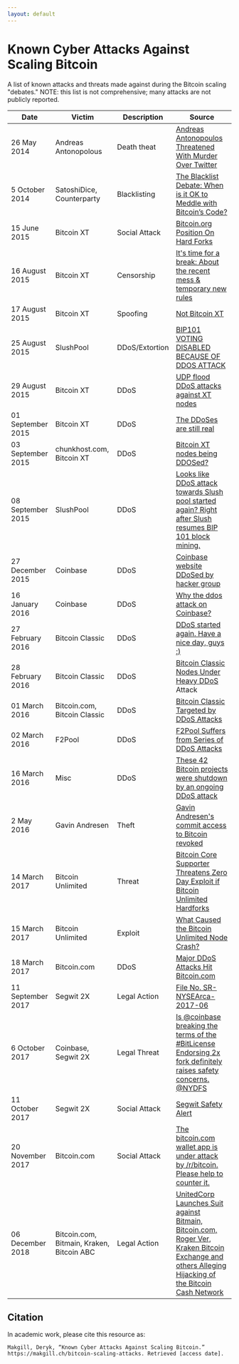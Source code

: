 ```yaml
---
layout: default
---
```


# Known Cyber Attacks Against Scaling Bitcoin

A list of known attacks and threats made against during the Bitcoin scaling "debates." NOTE: this list is not comprehensive; many attacks are not publicly reported.

| Date              | Victim                                    | Description    | Source                                                                                                                                                                                                                                                                                                                                                                                                             |
| ----------------- | ----------------------------------------- | -------------- | ------------------------------------------------------------------------------------------------------------------------------------------------------------------------------------------------------------------------------------------------------------------------------------------------------------------------------------------------------------------------------------------------------------------ |
| 26 May 2014       | Andreas Antonopolous                      | Death theat    | [](https://web.archive.org/web/20160503210834/http://www.thecoinfront.com/andreas-antonopolous-threatened-with-murder-over-twitter/)[Andreas Antonopoulos Threatened With Murder Over Twitter](https://web.archive.org/web/20160503210834/http://www.thecoinfront.com/andreas-antonopolous-threatened-with-murder-over-twitter/)                                                                                   |
| 5 October 2014    | SatoshiDice, Counterparty                 | Blacklisting   | [](https://www.coindesk.com/blacklist-debate-ok-meddle-bitcoins-code)[The Blacklist Debate: When is it OK to Meddle with Bitcoin’s Code?](https://www.coindesk.com/blacklist-debate-ok-meddle-bitcoins-code)                                                                                                                                                                                                       |
| 15 June 2015      | Bitcoin XT                                | Social Attack  | [Bitcoin.org Position On Hard Forks](https://github.com/bitcoin-dot-org/bitcoin.org/pull/894)                                                                                                                                                                                                                                                                                                                      |
| 16 August 2015    | Bitcoin XT                                | Censorship     | [It's time for a break: About the recent mess & temporary new rules](https://www.reddit.com/r/Bitcoin/comments/3h9cq4/its_time_for_a_break_about_the_recent_mess/?utm_source=share&utm_medium=web2x&context=3)                                                                                                                                                                                                     |
| 17 August 2015    | Bitcoin XT                                | Spoofing       | [Not Bitcoin XT](https://github.com/xtbit/notbitcoinxt)                                                                                                                                                                                                                                                                                                                                                            |
| 25 August 2015    | SlushPool                                 | DDoS/Extortion | [BIP101 VOTING DISABLED BECAUSE OF DDOS ATTACK](https://slushpool.com/news/update-bip101-voting-disabled-because-of-ddos-attack/)                                                                                                                                                                                                                                                                                  |
| 29 August 2015    | Bitcoin XT                                | DDoS           | [UDP flood DDoS attacks against XT nodes](https://www.reddit.com/r/bitcoinxt/comments/3iumsr/udp_flood_ddos_attacks_against_xt_nodes/?utm_source=share&utm_medium=web2x&context=3)                                                                                                                                                                                                                                 |
| 01 September 2015 | Bitcoin XT                                | DDoS           | [](https://www.reddit.com/r/bitcoinxt/comments/3jg2rt/the_ddoses_are_still_real/)[The DDoSes are still real](https://www.reddit.com/r/bitcoinxt/comments/3jg2rt/the_ddoses_are_still_real/)                                                                                                                                                                                                                        |
| 03 September 2015 | chunkhost.com, Bitcoin XT          | DDoS           | [](https://www.reddit.com/r/Bitcoin/comments/3jj2hf/bitcoin_xt_nodes_being_ddosed/?utm_source=share&utm_medium=web2x&context=3)[Bitcoin XT nodes being DDOSed?](https://www.reddit.com/r/Bitcoin/comments/3jj2hf/bitcoin_xt_nodes_being_ddosed/?utm_source=share&utm_medium=web2x&context=3)                                                                                                                       |
| 08 September 2015 | SlushPool                                 | DDoS           | [](https://www.reddit.com/r/bitcoinxt/comments/3k4fkf/looks_like_ddos_attack_towards_slush_pool_started/?utm_source=share&utm_medium=web2x&context=3)[Looks like DDoS attack towards Slush pool started again? Right after Slush resumes BIP 101 block mining.](https://www.reddit.com/r/bitcoinxt/comments/3k4fkf/looks_like_ddos_attack_towards_slush_pool_started/?utm_source=share&utm_medium=web2x&context=3) |
| 27 December 2015  | Coinbase                                  | DDoS           | [](https://www.techworm.net/2015/12/hacker-ddos-coinbase-website-down.html)[Coinbase website DDoSed by hacker group](https://www.techworm.net/2015/12/hacker-ddos-coinbase-website-down.html)                                                                                                                                                                                                                      |
| 16 January 2016   | Coinbase                                  | DDoS           | [](https://bitcointalk.org/index.php?topic=1329635.0)[Why the ddos attack on Coinbase?](https://bitcointalk.org/index.php?topic=1329635.0)                                                                                                                                                                                                                                                                         |
| 27 February 2016  | Bitcoin Classic                           | DDoS           | [](https://www.reddit.com/r/Bitcoin_Classic/comments/47zglz/ddos_started_again_have_a_nice_day_guys/d0ha9j4/)[DDoS started again. Have a nice day, guys :)](https://www.reddit.com/r/Bitcoin_Classic/comments/47zglz/ddos_started_again_have_a_nice_day_guys/d0ha9j4/)                                                                                                                                             |
| 28 February 2016  | Bitcoin Classic                           | DDoS           | [Bitcoin Classic Nodes Under Heavy DDoS](https://web.archive.org/web/20160302070655/http://www.blockcy.com/bitcoin-classic-nodes-under-ddos-attack) Attack                                                                                                                                                                                                                                                                                                                                                                      |
| 01 March 2016     | Bitcoin.com, Bitcoin Classic              | DDoS           | [](https://news.bitcoin.com/bitcoin-classic-targeted-by-ddos-attacks/)[Bitcoin Classic Targeted by DDoS Attacks](https://news.bitcoin.com/bitcoin-classic-targeted-by-ddos-attacks/)                                                                                                                                                                                                                               |
| 02 March 2016     | F2Pool                                    | DDoS           | [](https://cointelegraph.com/news/f2pool-suffers-from-series-of-ddos-attacks)[F2Pool Suffers from Series of DDoS Attacks](https://cointelegraph.com/news/f2pool-suffers-from-series-of-ddos-attacks)                                                                                                                                                                                                               |
| 16 March 2016     | Misc                                      | DDoS           | [](https://removeddit.com/r/Bitcoin/comments/4aqi1s/these_42_bitcoin_projects_were_shutdown_by_an/)[These 42 Bitcoin projects were shutdown by an ongoing DDoS attack](https://removeddit.com/r/Bitcoin/comments/4aqi1s/these_42_bitcoin_projects_were_shutdown_by_an/)                                                                                                                                            |
| 2 May 2016        | Gavin Andresen                            | Theft          | [](https://news.ycombinator.com/item?id=11610342)[Gavin Andresen's commit access to Bitcoin revoked](https://news.ycombinator.com/item?id=11610342)                                                                                                                                                                                                                                                                |
| 14 March 2017     | Bitcoin Unlimited                         | Threat         | [](https://web.archive.org/web/20180612200014/https://www.ccn.com/bitcoin-core-supporter-threatens-zero-day-exploit-bitcoin-unlimited-hardforks/)[Bitcoin Core Supporter Threatens Zero Day Exploit if Bitcoin Unlimited Hardforks](https://web.archive.org/web/20180612200014/https://www.ccn.com/bitcoin-core-supporter-threatens-zero-day-exploit-bitcoin-unlimited-hardforks/)                                 |
| 15 March 2017     | Bitcoin Unlimited                         | Exploit        | [What Caused the Bitcoin Unlimited Node Crash?](https://web.archive.org/web/20190624061245/https://www.ccn.com/caused-bitcoin-unlimited-node-crash/)                                                                                                                                                                                                                                                               |
| 18 March 2017     | Bitcoin.com                               | DDoS           | [Major DDoS Attacks Hit Bitcoin.com](https://news.bitcoin.com/ddos-attacks-bitcoin-com-uncensored-information/)                                                                                                                                                                                                                                                                                                                                                                                 |
| 11 September 2017 | Segwit 2X                                 | Legal Action   | [](https://www.sec.gov/comments/sr-nysearca-2017-06/nysearca201706-161046.htm)[File No. SR-NYSEArca-2017-06](https://www.sec.gov/comments/sr-nysearca-2017-06/nysearca201706-161046.htm)                                                                                                                                                                                                                           |
| 6 October 2017    | Coinbase, Segwit 2X                       | Legal Threat   | [Is @coinbase breaking the terms of the #BitLicense Endorsing 2x fork definitely raises safety concerns.<br>@NYDFS](https://twitter.com/Excellion/status/916491407270879232)                                                                                                                                                                                                                                       |
| 11 October 2017   | Segwit 2X                                 | Social Attack  | [Segwit Safety Alert](https://web.archive.org/web/20171029022533/https://bitcoin.org/en/)                                                                                                                                                                                                                                                                                                                          |
| 20 November 2017  | Bitcoin.com                               | Social Attack  | [](https://www.reddit.com/r/btc/comments/7eabcz/the_bitcoincom_wallet_app_is_under_attack_by/)[The bitcoin.com wallet app is under attack by /r/bitcoin. Please help to counter it.](https://www.reddit.com/r/btc/comments/7eabcz/the_bitcoincom_wallet_app_is_under_attack_by/)                                                                                                                                   |
| 06 December 2018  | Bitcoin.com, Bitmain, Kraken, Bitcoin ABC | Legal Action   | [UnitedCorp Launches Suit against Bitmain, Bitcoin.com, Roger Ver, Kraken Bitcoin Exchange and others Alleging Hijacking of the Bitcoin Cash Network](https://www.marketwatch.com/story/unitedcorp-files-suit-against-bitmain-roger-ver-kraken-and-others-over-alleged-manipulation-during-bitcoin-cash-hard-fork-2018-12-06)                                                                                                                                                                                                                                                                |

## Citation

In academic work, please cite this resource as:

```
Makgill, Deryk, “Known Cyber Attacks Against Scaling Bitcoin.” https://makgill.ch/bitcoin-scaling-attacks. Retrieved [access date].
```
